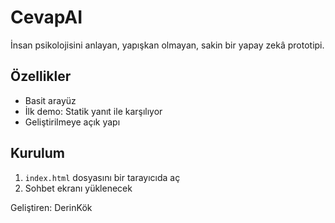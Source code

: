 # CevapAI
İnsan psikolojisini anlayan, yapışkan olmayan, sakin bir yapay zekâ prototipi.

## Özellikler
- Basit arayüz
- İlk demo: Statik yanıt ile karşılıyor
- Geliştirilmeye açık yapı

## Kurulum
1. `index.html` dosyasını bir tarayıcıda aç
2. Sohbet ekranı yüklenecek

Geliştiren: DerinKök
